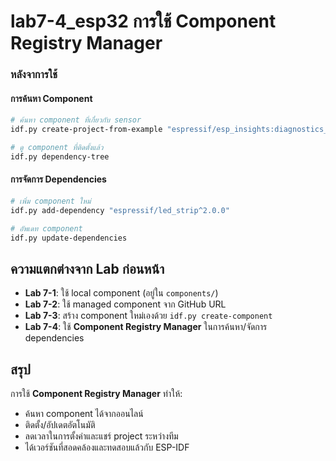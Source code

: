 # lab7-4_esp32 การใช้ Component Registry Manager

### หลังจาการใช้ 
#### การค้นหา Component

```bash
# ค้นหา component ที่เกี่ยวกับ sensor
idf.py create-project-from-example "espressif/esp_insights:diagnostics_smoke_test"

# ดู component ที่ติดตั้งแล้ว
idf.py dependency-tree
```

#### การจัดการ Dependencies

```bash
# เพิ่ม component ใหม่
idf.py add-dependency "espressif/led_strip^2.0.0"

# อัพเดท component
idf.py update-dependencies
```

## ความแตกต่างจาก Lab ก่อนหน้า

- **Lab 7-1**: ใช้ local component (อยู่ใน `components/`)  
- **Lab 7-2**: ใช้ managed component จาก GitHub URL  
- **Lab 7-3**: สร้าง component ใหม่เองด้วย `idf.py create-component`  
- **Lab 7-4**: ใช้ **Component Registry Manager** ในการค้นหา/จัดการ dependencies  

## สรุป
การใช้ **Component Registry Manager** ทำให้:
- ค้นหา component ได้จากออนไลน์
- ติดตั้ง/อัปเดตอัตโนมัติ
- ลดเวลาในการตั้งค่าและแชร์ project ระหว่างทีม
- ได้เวอร์ชันที่สอดคล้องและทดสอบแล้วกับ ESP-IDF